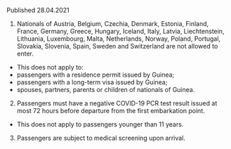 Published 28.04.2021 
1. Nationals of Austria, Belgium, Czechia, Denmark, Estonia, Finland, France, Germany, Greece, Hungary, Iceland, Italy, Latvia, Liechtenstein, Lithuania, Luxembourg, Malta, Netherlands, Norway, Poland, Portugal, Slovakia, Slovenia, Spain, Sweden and Switzerland are not allowed to enter.
- This does not apply to:
- passengers with a residence permit issued by Guinea;
- passengers with a long-term visa issued by Guinea;
- spouses, partners, parents or children of nationals of Guinea.
2. Passengers must have a negative COVID-19 PCR test result issued at most 72 hours before departure from the first embarkation point.
- This does not apply to passengers younger than 11 years.
3. Passengers are subject to medical screening upon arrival.

